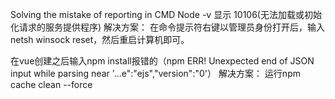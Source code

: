 Solving the mistake of reporting in CMD
Node -v  显示  10106(无法加载或初始化请求的服务提供程序)
解决方案：
在命令提示符右键以管理员身份打开后，输入netsh winsock reset，然后重启计算机即可。



在vue创建之后输入npm install报错的（npm ERR! Unexpected end of JSON input while parsing near '...e":"ejs","version":"0'）
解决方案：
运行npm cache clean --force
